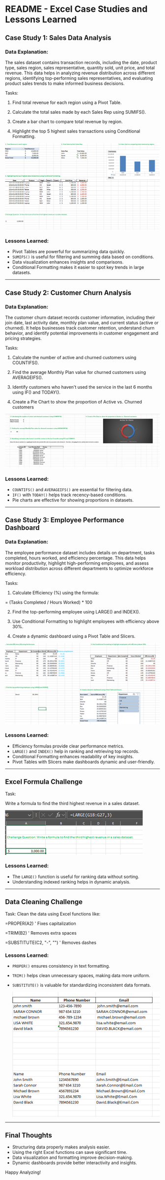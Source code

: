 # README - Excel Case Studies and Lessons Learned

## Case Study 1: Sales Data Analysis

### Data Explanation:
The sales dataset contains transaction records, including the date, product type, sales region, sales representative, quantity sold, unit price, and total revenue. This data helps in analyzing revenue distribution across different regions, identifying top-performing sales representatives, and evaluating product sales trends to make informed business decisions.

Tasks:

1. Find total revenue for each region using a Pivot Table.

2. Calculate the total sales made by each Sales Rep using SUMIFS().

3. Create a bar chart to compare total revenue by region.

4. Highlight the top 5 highest sales transactions using Conditional Formatting.

  ![image alt](https://github.com/bbudha77/Excel-interview-practice-/blob/e2f7d29f613f30530b66afc9e8815511716ee471/Screenshot%202025-02-28%20221741.png)
  
### Lessons Learned:
- Pivot Tables are powerful for summarizing data quickly.
- `SUMIFS()` is useful for filtering and summing data based on conditions.
- Data visualization enhances insights and comparisons.
- Conditional Formatting makes it easier to spot key trends in large datasets.

---

## Case Study 2: Customer Churn Analysis

### Data Explanation:
The customer churn dataset records customer information, including their join date, last activity date, monthly plan value, and current status (active or churned). It helps businesses track customer retention, understand churn behavior, and identify potential improvements in customer engagement and pricing strategies.

Tasks:

1. Calculate the number of active and churned customers using COUNTIFS().

2. Find the average Monthly Plan value for churned customers using AVERAGEIFS().

3. Identify customers who haven't used the service in the last 6 months using IF() and TODAY().

4. Create a Pie Chart to show the proportion of Active vs. Churned customers


![image alt](https://github.com/bbudha77/Excel-interview-practice-/blob/65863af92e956a55b895c397245ef0d39be394be/Screenshot%202025-02-28%20222012.png)

### Lessons Learned:
- `COUNTIFS()` and `AVERAGEIFS()` are essential for filtering data.
- `IF()` with `TODAY()` helps track recency-based conditions.
- Pie charts are effective for showing proportions in datasets.

---

## Case Study 3: Employee Performance Dashboard

### Data Explanation:
The employee performance dataset includes details on department, tasks completed, hours worked, and efficiency percentage. This data helps monitor productivity, highlight high-performing employees, and assess workload distribution across different departments to optimize workforce efficiency.  

Tasks:

1. Calculate Efficiency (%) using the formula:

= (Tasks Completed / Hours Worked) * 100

2. Find the top-performing employee using LARGE() and INDEX().

3. Use Conditional Formatting to highlight employees with efficiency above 30%.

4. Create a dynamic dashboard using a Pivot Table and Slicers.

![image alt](https://github.com/bbudha77/Excel-interview-practice-/blob/eacaa8753aeed9563e1901981c03d5ce93d6dd88/Screenshot%202025-02-28%20224930.png)

### Lessons Learned:
- Efficiency formulas provide clear performance metrics.
- `LARGE()` and `INDEX()` help in ranking and retrieving top records.
- Conditional Formatting enhances readability of key insights.
- Pivot Tables with Slicers make dashboards dynamic and user-friendly.

---

## Excel Formula Challenge


Task: 

Write a formula to find the third highest revenue in a sales dataset.

![image alt](https://github.com/bbudha77/Excel-interview-practice-/blob/cc9c994418759ef795a003c8314ef9aba7d73645/Screenshot%202025-02-28%20223633.png)
### Lessons Learned:
- The `LARGE()` function is useful for ranking data without sorting.
- Understanding indexed ranking helps in dynamic analysis.

---

## Data Cleaning Challenge


Task: Clean the data using Excel functions like:

=PROPER(A2) ' Fixes capitalization

=TRIM(B2) ' Removes extra spaces

=SUBSTITUTE(C2, "-", "") ' Removes dashes

### Lessons Learned:
- `PROPER()` ensures consistency in text formatting.
- `TRIM()` helps clean unnecessary spaces, making data more uniform.
- `SUBSTITUTE()` is valuable for standardizing inconsistent data formats.

  ![image alt](https://github.com/bbudha77/Excel-interview-practice-/blob/177564369034045b5d9c3b2549cbed0272de7115/Screenshot%202025-02-28%20222152.png)

---

## Final Thoughts
- Structuring data properly makes analysis easier.
- Using the right Excel functions can save significant time.
- Data visualization and formatting improve decision-making.
- Dynamic dashboards provide better interactivity and insights.

Happy Analyzing!





